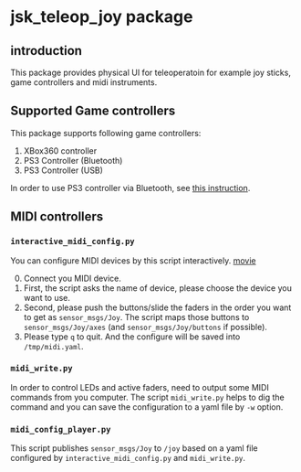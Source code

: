 # jsk_teleop_joy package

## introduction
This package provides physical UI for teleoperatoin for example joy sticks,
game controllers and midi instruments.

## Supported Game controllers
This package supports following game controllers:

1. XBox360 controller
2. PS3 Controller (Bluetooth)
3. PS3 Controller (USB)

In order to use PS3 controller via Bluetooth,
see [this instruction](http://wiki.ros.org/ps3joy/Tutorials/PairingJoystickAndBluetoothDongle).


## MIDI controllers
### `interactive_midi_config.py`
You can configure MIDI devices by this script interactively. [movie](http://www.youtube.com/watch?v=1JOKra7gZVs)

0. Connect you MIDI device.
1. First, the script asks the name of device, please choose the device you want to use.
2. Second, please push the buttons/slide the faders in the order you want to get as `sensor_msgs/Joy`.
The script maps those buttons to `sensor_msgs/Joy/axes` (and `sensor_msgs/Joy/buttons` if possible).
3. Please type `q` to quit. And the configure will be saved into `/tmp/midi.yaml`.

### `midi_write.py`
In order to control LEDs and active faders, need to output some MIDI commands from you computer.
The script `midi_write.py` helps to dig the command and you can save the configuration to a yaml file by `-w` option.

### `midi_config_player.py`
This script publishes `sensor_msgs/Joy` to `/joy` based on a yaml file configured by
`interactive_midi_config.py` and `midi_write.py`.

